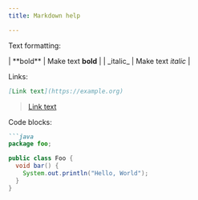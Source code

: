 ```yaml
---
title: Markdown help

---
```

Text formatting:

| \*\*bold\*\* | Make text **bold** |
| \_italic\_ | Make text _italic_ |

Links:

```markdown
[Link text](https://example.org)
```

> [Link text](https://example.org)	

Code blocks:

```markdown
```java
package foo;

public class Foo {
  void bar() {
    System.out.println("Hello, World");
  }
}
````  